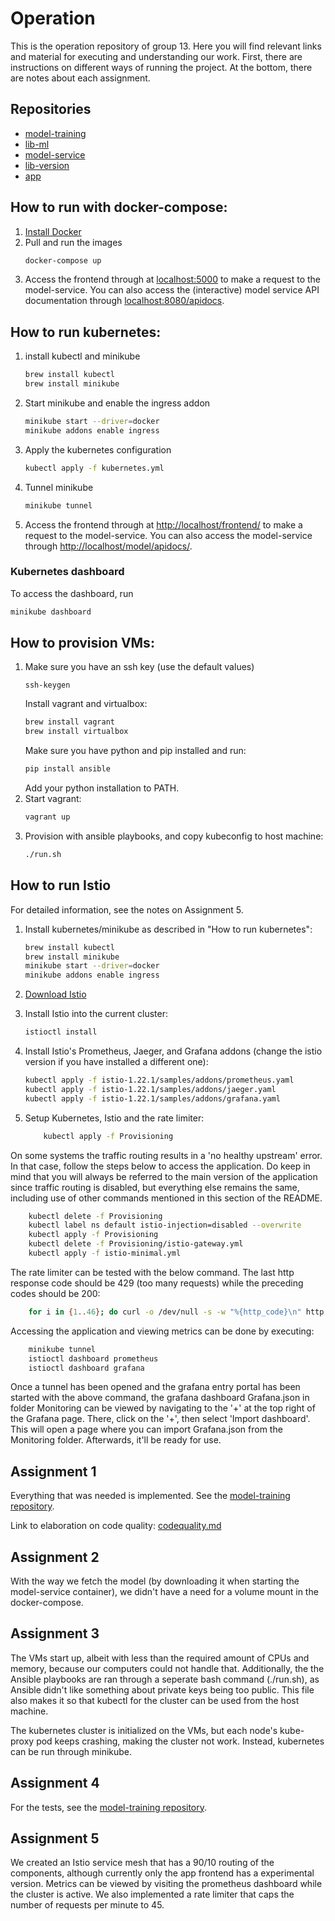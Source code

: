 # Operation
This is the operation repository of group 13. Here you will find relevant links and material for executing and understanding our work. First, there are instructions on different ways of running the project. At the bottom, there are notes about each assignment.

## Repositories
- [model-training](https://github.com/Release-Engineering-Group-13/model-training)
- [lib-ml](https://github.com/Release-Engineering-Group-13/lib-ml)
- [model-service](https://github.com/Release-Engineering-Group-13/model-service)
- [lib-version](https://github.com/Release-Engineering-Group-13/lib-version)
- [app](https://github.com/Release-Engineering-Group-13/app)

## How to run with docker-compose:
1. [Install Docker](https://docs.docker.com/engine/install/)
2. Pull and run the images 
     ```bash
    docker-compose up
    ```
3. Access the frontend through at [localhost:5000](http://localhost:5000) to make a request to the model-service. You can also access the (interactive) model service API documentation through [localhost:8080/apidocs](http://localhost:8080/apidocs).

## How to run kubernetes:
1. install kubectl and minikube
    ```bash
    brew install kubectl
    brew install minikube
    ```
2. Start minikube and enable the ingress addon
    ```bash
    minikube start --driver=docker
    minikube addons enable ingress
    ```
3. Apply the kubernetes configuration
    ```bash
    kubectl apply -f kubernetes.yml
    ```
4. Tunnel minikube
    ```bash
    minikube tunnel
    ```
5. Access the frontend through at [http://localhost/frontend/](http://localhost/frontend/) to make a request to the model-service. You can also access the model-service through [http://localhost/model/apidocs/](http://localhost/model/apidocs/).

### Kubernetes dashboard
To access the dashboard, run
```bash
minikube dashboard
```


## How to provision VMs:
1. Make sure you have an ssh key (use the default values)
    ```bash:
    ssh-keygen
    ```
    Install vagrant and virtualbox:
    ```bash
    brew install vagrant
    brew install virtualbox
    ```
    Make sure you have python and pip installed and run:
    ```bash
    pip install ansible
    ```
    Add your python installation to PATH.
2. Start vagrant:
    ```bash
    vagrant up
    ```
3. Provision with ansible playbooks, and copy kubeconfig to host machine:
    ```bash
    ./run.sh
    ```

## How to run Istio
For detailed information, see the notes on Assignment 5.
1. Install kubernetes/minikube as described in "How to run kubernetes":
    ```bash
    brew install kubectl
    brew install minikube
    minikube start --driver=docker
    minikube addons enable ingress
    ```

2. [Download Istio](https://istio.io/latest/docs/setup/getting-started/#download)

3. Install Istio into the current cluster:
    ```bash
    istioctl install
    ```

4. Install Istio's Prometheus, Jaeger, and Grafana addons (change the istio version if you have installed a different one):
    ```bash
    kubectl apply -f istio-1.22.1/samples/addons/prometheus.yaml
    kubectl apply -f istio-1.22.1/samples/addons/jaeger.yaml
    kubectl apply -f istio-1.22.1/samples/addons/grafana.yaml
    ```

5. Setup Kubernetes, Istio and the rate limiter:
    ```bash
        kubectl apply -f Provisioning
    ```  

On some systems the traffic routing results in a 'no healthy upstream' error. In that case, follow the steps below to access the application. Do keep in mind that you will always be referred to the main version of the application since traffic routing is disabled, but everything else remains the same, including use of other commands mentioned in this section of the README.  
```bash
    kubectl delete -f Provisioning
    kubectl label ns default istio-injection=disabled --overwrite 
    kubectl apply -f Provisioning
    kubectl delete -f Provisioning/istio-gateway.yml
    kubectl apply -f istio-minimal.yml
```  

The rate limiter can be tested with the below command. The last http response code should be 429 (too many requests) while the preceding codes should be 200:
```bash
    for i in {1..46}; do curl -o /dev/null -s -w "%{http_code}\n" http://localhost; done
```  

Accessing the application and viewing metrics can be done by executing:
```bash
    minikube tunnel
    istioctl dashboard prometheus
    istioctl dashboard grafana
```  

Once a tunnel has been opened and the grafana entry portal has been started with the above command, the grafana dashboard Grafana.json in folder Monitoring can be viewed by navigating to the '+' at the top right of the Grafana page. There, click on the '+', then select 'Import dashboard'. This will open a page where you can import Grafana.json from the Monitoring folder. Afterwards, it'll be ready for use.


## Assignment 1
Everything that was needed is implemented. See the [model-training repository](https://github.com/Release-Engineering-Group-13/model-training).

Link to elaboration on code quality: [codequality.md](Assignment%201/codequality.md) 

## Assignment 2
With the way we fetch the model (by downloading it when starting the model-service container), we didn't have a need for a volume mount in the docker-compose.

## Assignment 3
The VMs start up, albeit with less than the required amount of CPUs and memory, because our computers could not handle that. Additionally, the the Ansible playbooks are ran through a seperate bash command (./run.sh), as Ansible didn't like something about private keys being too public. This file also makes it so that kubectl for the cluster can be used from the host machine.

The kubernetes cluster is initialized on the VMs, but each node's kube-proxy pod keeps crashing, making the cluster not work. Instead, kubernetes can be run through minikube.

## Assignment 4
For the tests, see the [model-training repository](https://github.com/Release-Engineering-Group-13/model-training).

## Assignment 5
We created an Istio service mesh that has a 90/10 routing of the components, although currently only the app frontend has a experimental version. Metrics can be viewed by visiting the prometheus dashboard while the cluster is active. We also implemented a rate limiter that caps the number of requests per minute to 45. 
